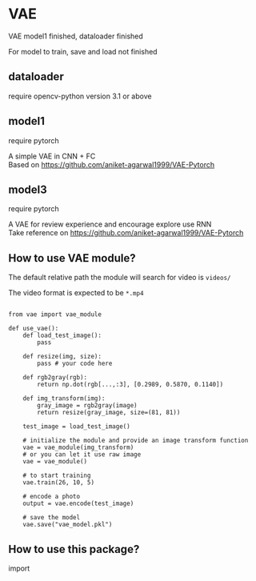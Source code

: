 # VAE
VAE model1 finished, dataloader finished

For model to train, save and load not finished

## dataloader
require opencv-python version 3.1 or above

## model1
require pytorch

A simple VAE in CNN + FC  
Based on https://github.com/aniket-agarwal1999/VAE-Pytorch

## model3
require pytorch

A VAE for review experience and encourage explore use RNN  
Take reference on https://github.com/aniket-agarwal1999/VAE-Pytorch

<!-- ## input data -->
<!-- 1 x 81 x 81 or RAW? -->

## How to use VAE module?

The default relative path the module will search for video is `videos/`  

The video format is expected to be `*.mp4`  

```

from vae import vae_module

def use_vae():
	def load_test_image():
		pass

	def resize(img, size):
		pass # your code here

	def rgb2gray(rgb):
		return np.dot(rgb[...,:3], [0.2989, 0.5870, 0.1140])

	def img_transform(img):
		gray_image = rgb2gray(image)
		return resize(gray_image, size=(81, 81))

	test_image = load_test_image()

	# initialize the module and provide an image transform function
	vae = vae_module(img_transform)
	# or you can let it use raw image
	vae = vae_module()

	# to start training
	vae.train(26, 10, 5)

	# encode a photo
	output = vae.encode(test_image)

	# save the model
	vae.save("vae_model.pkl")

```

## How to use this package?
import

